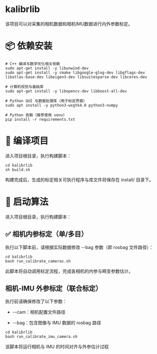 # kalibrlib
该项目可以对采集的相机数据和相机IMU数据进行内外参数标定。

# 📦 依赖安装
```
# C++ 编译与数学优化相关依赖
sudo apt-get install -y libunwind-dev
sudo apt-get install -y cmake libgoogle-glog-dev libgflags-dev libatlas-base-dev libeigen3-dev libsuitesparse-dev libceres-dev

# 计算机视觉与基础库
sudo apt-get install -y libopencv-dev libboost-all-dev 

# Python GUI 与数据处理库（用于标定界面）
sudo apt install -y python3-wxgtk4.0 python3-numpy

# Python 依赖（推荐使用 venv）
pip install -r requirements.txt

```

# 🧱 编译项目
进入项目根目录，执行构建脚本：
```
cd kalibrlib
sh build.sh
```
构建完成后，生成的标定相关可执行程序与库文件将保存在 install/ 目录下。

# 🚀 启动算法
进入项目根目录，执行构建脚本：

## ✅ 相机内参标定（单/多目）
执行以下脚本前，请根据实际数据修改 --bag 参数（即 rosbag 文件路径）：
```
cd kalibrlib
bash run_calibrate_cameras.sh
```
此脚本将自动调用标定流程，完成各相机的内参与畸变参数估计。

## 相机-IMU 外参标定（联合标定）
执行前请确保修改了以下参数：

- --cam：相机配置文件路径

- --bag：包含图像与 IMU 数据的 rosbag 路径
```
cd kalibrlib
bash run_calibrate_imu_camera.sh
```
该脚本将运行相机与 IMU 的时间对齐与外参估计过程
